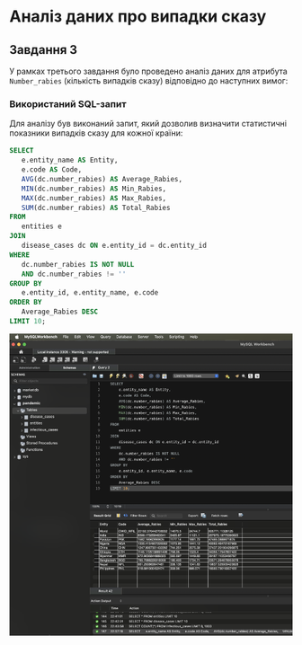 # Аналіз даних про випадки сказу

## Завдання 3
У рамках третього завдання було проведено аналіз даних для атрибута `Number_rabies` (кількість випадків сказу) відповідно до наступних вимог:

### Використаний SQL-запит
Для аналізу був виконаний запит, який дозволив визначити статистичні показники випадків сказу для кожної країни:

```sql
SELECT 
   e.entity_name AS Entity,
   e.code AS Code,
   AVG(dc.number_rabies) AS Average_Rabies,
   MIN(dc.number_rabies) AS Min_Rabies,
   MAX(dc.number_rabies) AS Max_Rabies,
   SUM(dc.number_rabies) AS Total_Rabies
FROM 
   entities e
JOIN 
   disease_cases dc ON e.entity_id = dc.entity_id
WHERE 
   dc.number_rabies IS NOT NULL
   AND dc.number_rabies != ''
GROUP BY 
   e.entity_id, e.entity_name, e.code
ORDER BY 
   Average_Rabies DESC
LIMIT 10;
```
![Результат запиту](images/3.png)